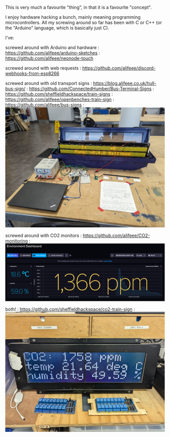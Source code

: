 This is very much a favourite "thing", in that it is a favourite "concept".

I enjoy hardware hacking a bunch, mainly meaning programming microcontrollers. All my screwing around so far has been with C or C++ (or the "Arduino" language, which is basically just C).

I've:

screwed around with Arduino and hardware
: <https://github.com/alifeee/arduino-sketches>
: <https://github.com/alifeee/neonode-touch>

screwed around with web requests
: <https://github.com/alifeee/discord-webhooks-from-esp8266>

screwed around with old transport signs
: <https://blog.alifeee.co.uk/hull-bus-sign/>
: <https://github.com/ConnectedHumber/Bus-Terminal-Signs>
: <https://github.com/sheffieldhackspace/train-signs>
: <https://github.com/alifeee/openbenches-train-sign>
: <https://github.com/alifeee/bus-signs>
: ![picture of transport sign and lots of electronics, showing Pong game](./images/hardware-hacking_bus-sign_pong.jpg)

screwed around with CO2 monitors
: <https://github.com/alifeee/CO2-monitoring>
: ![screenshot of CO2 dashboard](./images/hardware-hacking_co2-monitoring.png)

both!
: <https://github.com/sheffieldhackspace/co2-train-sign>
: ![picture of transport sign showing environment status information like CO2 levels](./images/hardware-hacking_train-sign_co2.jpg)

